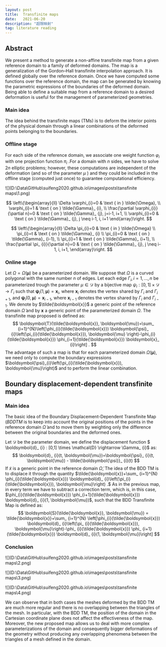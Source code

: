 ```yaml
---
layout: post
title:  Transfinite maps
date:   2021-06-20 
description: "超限映射"
tag: literature reading
---
```


<head>
    <script src="https://cdn.mathjax.org/mathjax/latest/MathJax.js?config=TeX-AMS-MML_HTMLorMML" type="text/javascript"></script>
    <script type="text/x-mathjax-config">
        MathJax.Hub.Config({
            tex2jax: {
            skipTags: ['script', 'noscript', 'style', 'textarea', 'pre'],
            inlineMath: [['$','$']]
            }
        });
    </script>
</head>

## Abstract

We present a method to generate a non-affine transfinite map from a given reference domain to a family of deformed domains. The map is a generalization of the Gordon–Hall transfinite interpolation approach. It is defined globally over the reference domain. Once we have computed some functions over the reference domain, the map can be generated by knowing the parametric expressions of the boundaries of the deformed domain. Being able to define a suitable map from a reference domain to a desired deformation is useful for the management of parameterized geometries.

### Main idea

The idea behind the transfinite maps (TMs) is to deform the interior points of the physical domain through a linear combinations of the deformed points belonging to the boundaries.

### Offline stage

For each side of the reference domain, we associate one weight function $\varphi_i$ with one projection function $\pi_{i}$ .For a domain with $n$ sides, we have to solve $2n$ elliptic problems; however, these computations are independent of the deformation (and so of the parameter $\mu$ ) and they could be included in the offline stage (computed just once) to guarantee computational efficiency.

![](D:\Data\GitHub\suifeng2020.github.io\images\posts\tansfinite maps\1.png)

$$
\left\{\begin{array}{ll}
\Delta \varphi_{i}=0 & \text { in } \tilde{\Omega},  \\
\varphi_{i}=1 & \text { on } \tilde{\Gamma}_ {i}, \\
\frac{\partial \varphi_{i}}{\partial n}=0 & \text { on } \tilde{\Gamma}_ {j}, j=i-1, i+1, \\
\varphi_{i}=0 & \text { on } \tilde{\Gamma}_ {j}, j \neq i-1, i, i+1
\end{array}\right.
$$

$$
\left\{\begin{array}{ll}
\Delta \pi_{i}=0 & \text { in } \tilde{\Omega} \\
\pi_{i}=t & \text { on } \tilde{\Gamma}_ {i} \\
\pi_{i}=0 & \text { on } \tilde{\Gamma}_ {i-1}, \\
\pi_{i}=1 & \text { on } \tilde{\Gamma}_ {i+1}, \\
\frac{\partial \pi_ {i}}{\partial n}=0 & \text { on } \tilde{\Gamma}_ {j}, j \neq i-1, i, i+1,
\end{array}\right.
$$

### Online stage

Let $\Omega=\Omega(\boldsymbol{\mu})$ be a parameterized domain. We suppose that $\Omega$ is a curved polygonal with the same number $n$ of edges. Let each edge $\Gamma_{i}, i=1, \ldots, n$ be parameterized trough the parameter $\mu \in \mathcal{D}$ by a bijective map $\psi_{i}:[0,1] \times \mathcal{D} \rightarrow \Gamma_{i}$ such that $\boldsymbol{\psi}_ {i}(1, \boldsymbol{\mu})=\boldsymbol{x}_ {i}$, where $\boldsymbol{x}_ {i}$ denotes the vertex shared by $\Gamma_ {i}$ and $\Gamma_ {i+1}$, and $\boldsymbol{\psi}_ {i}(0, \boldsymbol{\mu})=\boldsymbol{x}_ {i-1}$, where $\boldsymbol{x}_ {i-1}$ denotes the vertex shared by $\Gamma_ {i}$ and $\Gamma_{i-1}$. We denote by $\tilde{\boldsymbol{x}}$ a generic point of the reference domain $\tilde{\Omega}$ and by $\boldsymbol{x}$ a generic point of the parameterized domain $\Omega$. The transfinite map proposed is defined as:
$$
\boldsymbol{T}(\tilde{\boldsymbol{x}}, \boldsymbol{\mu})=\sum_ {i=1}^{N}\left[\phi_{i}(\tilde{\boldsymbol{x}}) \boldsymbol{\psi}_ {i}\left(\pi_{i}(\tilde{\boldsymbol{x}}), \boldsymbol{\mu} \right)-\phi_{i}(\tilde{\boldsymbol{x}}) \phi_{i+1}(\tilde{\boldsymbol{x}}) \boldsymbol{x}_ {i}\right] .
$$
The advantage of such a map is that for each parameterized domain $\Omega(\boldsymbol{\mu})$, we need only to compute the boundary expressions $\boldsymbol{\psi}_{i}\left(\pi_{i}(\tilde{\boldsymbol{x}}), \boldsymbol{\mu}\right)$ and to perform the linear combination.

## Boundary displacement-dependent transfinite maps

### Main idea

The basic idea of the Boundary Displacement-Dependent Transfinite Map $(B D D T M$ is to keep into account the original positions of the points in the reference domain $\tilde{\Omega}$ and to move them by weighting only the difference between the original boundaries and the deformed ones. 

 Let $\mathcal{D}$ be the parameter domain, we define the displacement function $ \boldsymbol{d}_ {i} : [0,1] \times \mathcal{D} \rightarrow \Gamma_ {i}$ as:
$$
\boldsymbol{d}_ {i}(t, \boldsymbol{\mu})=\boldsymbol{\psi}_ {i}(t, \boldsymbol{\mu}) - \tilde{\boldsymbol{\psi}}_ {i}(t)
$$
If $\tilde{x}$ is a generic point in the reference domain $\tilde{\Omega}$,  The idea of the BDD TM is to displace it through the quantity $\tilde{\boldsymbol{x}}+\sum_ {i=1}^{N} \phi_{i}(\tilde{\boldsymbol{x}}) \boldsymbol{d}_ {i}\left(\pi_{i}(\tilde{\boldsymbol{x}}), \boldsymbol{\mu}\right) .$ As in the previous map, in every term we have to subtract a correction term, which is, in this case, $\phi_{i}(\tilde{\boldsymbol{x}}) \phi_{i+1}(\tilde{\boldsymbol{x}}) \boldsymbol{d}_ {i}(1, \boldsymbol{\mu})$, such that the BDD Transfinite Map is defined as:
$$
\boldsymbol{S}(\tilde{\boldsymbol{x}}, \boldsymbol{\mu}) = \tilde{\boldsymbol{x}}+\sum_ {i=1}^{N} \left[\phi_{i}(\tilde{\boldsymbol{x}}) \boldsymbol{d}_ {i}\left(\pi_ {i}(\tilde{\boldsymbol{x}}), \boldsymbol{\mu}\right)-\phi_ {i}(\tilde{\boldsymbol{x}}) \phi_ {i+1}(\tilde{\boldsymbol{x}}) \boldsymbol{d}_ {i}(1, \boldsymbol{\mu})\right]
$$

### Conclusion

![](D:\Data\GitHub\suifeng2020.github.io\images\posts\tansfinite maps\2.png)

![](D:\Data\GitHub\suifeng2020.github.io\images\posts\tansfinite maps\3.png)

![](D:\Data\GitHub\suifeng2020.github.io\images\posts\tansfinite maps\4.png)

We can observe that in both cases the meshes deformed by the BDD TM are much more regular and there is no overlapping between the triangles of the mesh. In particular, with the BDD TM, the position of the domain in the Cartesian coordinate plane does not affect the effectiveness of the map. Moreover, the new proposed map allows us to deal with more complex parameterizations of the domain and consequently bigger deformations of the geometry without producing any overlapping phenomena between the triangles of a mesh defined in the domain. 

